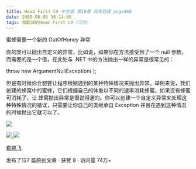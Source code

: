 ```yaml
---
title: Head First C# 中文版 第10章 异常处理 page468
date: 2009-06-05 16:14:00
tags: 我翻译的Head First C#（习作）
---
```

蜜蜂需要一个新的  OutOfHoney  异常

  

你的类可以抛出自定义的异常。比如说，如果你在方法接受到了一个  null  参数，而需要的是一个值，在此处与  .NET
中的方法抛出一样的异常是很常见的：

  

throw new ArgumentNullException( );

  

但是有时候你会想要让程序根据遇到的某种特殊情况来抛出异常。举例来说，我们创建的蜂窝中的蜜蜂，它们根据自己的体重以不同的速率消耗蜂蜜。如果没有蜂蜜可消耗了，让
蜂窝抛出异常是很说得通的。你可以创建一个自定义异常来处理这种特殊情况的错误，只需要让你自己的类继承自  Exception
并且在遇到这种情况的时候抛出它就可以了。

  

![](https://p-blog.csdn.net/images/p_blog_csdn_net/cuipengfei1/EntryImages/20090605/2009-06-05_15-12-40.jpg)



[ ![](https://profile.csdnimg.cn/5/2/5/3_cuipengfei1)
![](https://g.csdnimg.cn/static/user-reg-year/1x/11.png)
](https://blog.csdn.net/cuipengfei1)

[ 崔鹏飞 ](https://blog.csdn.net/cuipengfei1)

发布了127 篇原创文章  ·  获赞 8  ·  访问量 74万+

